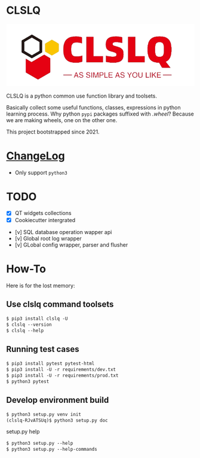 # CLSLQ

![img](logo.png)

CLSLQ is a python common use function library and toolsets.

Basically collect some useful functions, classes, expressions in python learning process. Why python `pypi` packages suffixed with *.wheel*? Because we are making wheels, one on the other one.

This project bootstrapped since 2021. 


# [ChangeLog](ChangeLog.md)

* Only support `python3`

# TODO

- [x] QT widgets collections
- [x] Cookiecutter intergrated
- [v] SQL database operation wapper api
- [v] Global root log wrapper
- [v] GLobal config wrapper, parser and flusher

# How-To

Here is for the lost memory:

## Use clslq command toolsets

```
$ pip3 install clslq -U
$ clslq --version
$ clslq --help
```

## Running test cases

```
$ pip3 install pytest pytest-html
$ pip3 install -U -r requirements/dev.txt
$ pip3 install -U -r requirements/prod.txt
$ python3 pytest
```

## Develop environment build 

```
$ python3 setup.py venv init
(clslq-RJvATSUq)$ python3 setup.py doc
```

setup.py help

```
$ python3 setup.py --help
$ python3 setup.py --help-commands
```
